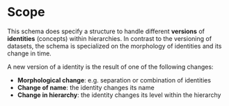 # Scope
This schema does specify a structure to handle different **versions** of **identities** (concepts) within hierarchies. In contrast to the versioning of datasets, the schema is specialized on the morphology of identities and its change in time. 

A new version of a identity is the result of one of the following changes:

* **Morphological change**: e.g. separation or combination of identities
* **Change of name**: the identity changes its name
* **Change in hierarchy**: the identity changes its level within the hierarchy
